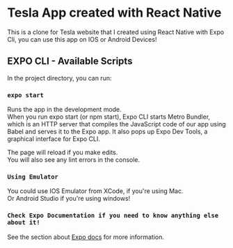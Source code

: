 # Tesla App created with React Native

This is a clone for Tesla website that I created using React Native with Expo Cli,
you can use this app on IOS or Android Devices!

## EXPO CLI - Available Scripts

In the project directory, you can run:

### `expo start`

Runs the app in the development mode.\
When you run expo start (or npm start), Expo CLI starts Metro Bundler, which is an HTTP server that compiles the JavaScript code of our app using Babel and serves it to the Expo app. It also pops up Expo Dev Tools, a graphical interface for Expo CLI.

The page will reload if you make edits.\
You will also see any lint errors in the console.

### `Using Emulator`

You could use IOS Emulator from XCode, if you're using Mac.\
Or Android Studio if you're using windows!

### `Check Expo Documentation if you need to know anything else about it!`

See the section about [Expo docs](https://docs.expo.io/) for more information.
